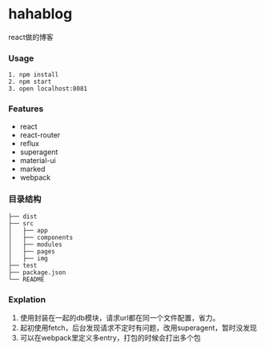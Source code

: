 # hahablog
react做的博客

### Usage

```
1. npm install
2. npm start
3. open localhost:8081
```
	
### Features

* react
* react-router
* reflux
* superagent
* material-ui
* marked
* webpack



### 目录结构
```
├── dist
├── src
│   ├── app   	
│   ├── components						
│   ├── modules	
│   ├── pages
│   ├── img
├── test
├── package.json
└── README
```

### Explation

1. 使用封装在一起的db模块，请求url都在同一个文件配置，省力。
2. 起初使用fetch，后台发现请求不定时有问题，改用superagent，暂时没发现
3. 可以在webpack里定义多entry，打包的时候会打出多个包



